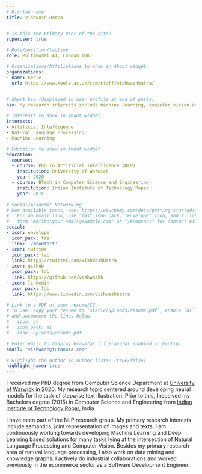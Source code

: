```yaml
---
# Display name
title: Vishwash Batra


# Is this the primary user of the site?
superuser: true

# Role/position/tagline
role: Multimodal AI, London (UK)

# Organizations/Affiliations to show in About widget
organizations:
- name: Keele
  url: https://www.keele.ac.uk/scm/staff/vishwashbatra/


# Short bio (displayed in user profile at end of posts)
bio: My research interests include machine learning, computer vision and natural language processing.

# Interests to show in About widget
interests:
- Artificial Intelligence
- Natural Language Processing
- Machine Learning

# Education to show in About widget
education:
  courses:
  - course: PhD in Artificial Intelligence (NLP)
    institution: University of Warwick
    year: 2020
  - course: BTech in Computer Science and Engineering
    institution: Indian Institute of Technology Ropar
    year: 2015

# Social/Academic Networking
# For available icons, see: https://wowchemy.com/docs/getting-started/page-builder/#icons
#   For an email link, use "fas" icon pack, "envelope" icon, and a link in the
#   form "mailto:your-email@example.com" or "/#contact" for contact widget.
social:
- icon: envelope
  icon_pack: fas
  link: '/#contact'
- icon: twitter
  icon_pack: fab
  link: https://twitter.com/VishwashBatra
- icon: github
  icon_pack: fab
  link: https://github.com/vishwashb
- icon: linkedin
  icon_pack: fab
  link: https://www.linkedin.com/vishwashbatra

# Link to a PDF of your resume/CV.
# To use: copy your resume to `static/uploads/resume.pdf`, enable `ai` icons in `params.toml`, 
# and uncomment the lines below.
# - icon: cv
#   icon_pack: ai
#   link: uploads/resume.pdf

# Enter email to display Gravatar (if Gravatar enabled in Config)
email: "vishwash@tutanota.com"

# Highlight the author in author lists? (true/false)
highlight_name: true
---
```



I received my PhD degree from Computer Science Department at [University of Warwick](https://www.warwick.ac.uk) in 2020. My research topic centered around developing neural models for the task of stepwise text illustration. Prior to this, I received my Bachelors degree (2015) in Computer Science and Engineering from [Indian Institute of Technology Ropar](http://www.iitrpr.ac.in), India. 

I have been part of the NLP research group. My primary research interests include semantics, joint representation of images and texts. I am continuously working towards developing Machine Learning and Deep Learning based solutions for many tasks lying at the intersection of Natural Language Processing and Computer Vision. Besides my primary research-area of natural language processing, I also work on data mining and knowledge graphs. I actively do industrial collaborations and worked previously in the ecommerce sector as a Software Development Engineer.


